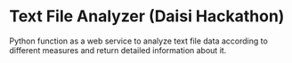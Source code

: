 # Text File Analyzer (Daisi Hackathon)

Python function as a web service to analyze text file data according to different measures and return detailed information about it.